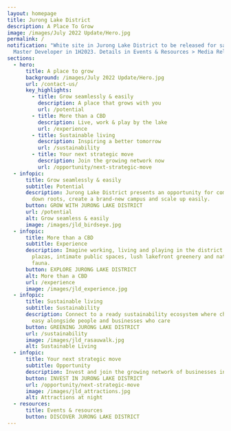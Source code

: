 ```yaml
---
layout: homepage
title: Jurong Lake District
description: A Place To Grow
image: /images/July 2022 Update/Hero.jpg
permalink: /
notification: "White site in Jurong Lake District to be released for sale to a
  Master Developer in 1H2023. Details in Events & Resources > Media Releases. "
sections:
  - hero:
      title: A place to grow
      background: /images/July 2022 Update/Hero.jpg
      url: /contact-us/
      key_highlights:
        - title: Grow seamlessly & easily
          description: A place that grows with you
          url: /potential
        - title: More than a CBD
          description: Live, work & play by the lake
          url: /experience
        - title: Sustainable living
          description: Inspiring a better tomorrow
          url: /sustainability
        - title: Your next strategic move
          description: Join the growing network now
          url: /opportunity/next-strategic-move
  - infopic:
      title: Grow seamlessly & easily
      subtitle: Potential
      description: Jurong Lake District presents an opportunity for companies to put
        down roots, create a brand-new campus and scale up easily.
      button: GROW WITH JURONG LAKE DISTRICT
      url: /potential
      alt: Grow seamless & easily
      image: /images/jld_birdseye.jpg
  - infopic:
      title: More than a CBD
      subtitle: Experience
      description: Imagine working, living and playing in the district with convivial
        plazas, intimate public spaces, lush lakefront greenery and native
        fauna.
      button: EXPLORE JURONG LAKE DISTRICT
      alt: More than a CBD
      url: /experience
      image: /images/jld_experience.jpg
  - infopic:
      title: Sustainable living
      subtitle: Sustainability
      description: Connect to a ready sustainability ecosystem where choosing green is
        easy alongside people and businesses who care
      button: GREENING JURONG LAKE DISTRICT
      url: /sustainability
      image: /images/jld_rasauwalk.jpg
      alt: Sustainable Living
  - infopic:
      title: Your next strategic move
      subtitle: Opportunity
      description: Invest and join the growing network of businesses in Jurong Lake District
      button: INVEST IN JURONG LAKE DISTRICT
      url: /opportunity/next-strategic-move
      image: /images/jld_attractions.jpg
      alt: Attractions at night
  - resources:
      title: Events & resources
      button: DISCOVER JURONG LAKE DISTRICT
---
```

